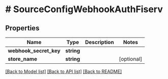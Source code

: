 # # SourceConfigWebhookAuthFiserv

## Properties

Name | Type | Description | Notes
------------ | ------------- | ------------- | -------------
**webhook_secret_key** | **string** |  |
**store_name** | **string** |  | [optional]

[[Back to Model list]](../../README.md#models) [[Back to API list]](../../README.md#endpoints) [[Back to README]](../../README.md)
